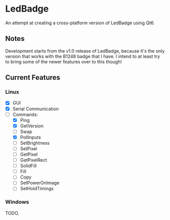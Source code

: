 # LedBadge
An attempt at creating a cross-platform version of LedBadge using Qt6.

## Notes
Development starts from the v1.0 release of LedBadge, because it's the only version that works with the B1248 badge that I have.
I intend to at least try to bring some of the newer features over to this though!

## Current Features
### Linux
 - [x] GUI
 - [x] Serial Communication
 - [ ] Commands:
    - [x] Ping
    - [x] GetVersion
    - [ ] Swap
    - [x] PollInputs
    - [ ] SetBrightness
    - [ ] SetPixel
    - [ ] GetPixel
    - [ ] GetPixelRect
    - [ ] SolidFill
    - [ ] Fill
    - [ ] Copy
    - [ ] SetPowerOnImage
    - [ ] SetHoldTimings

### Windows
TODO.